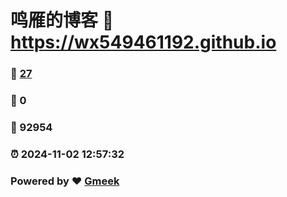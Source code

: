 # 鸣雁的博客 :link: https://wx549461192.github.io 
### :page_facing_up: [27](https://wx549461192.github.io/tag.html) 
### :speech_balloon: 0 
### :hibiscus: 92954 
### :alarm_clock: 2024-11-02 12:57:32 
### Powered by :heart: [Gmeek](https://github.com/Meekdai/Gmeek)
